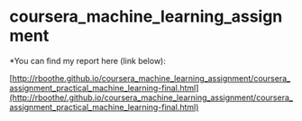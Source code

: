 # coursera_machine_learning_assignment


*You can find my report here (link below):

[http://rboothe.github.io/coursera_machine_learning_assignment/coursera_assignment_practical_machine_learning-final.html](http://rboothe/.github.io/coursera_machine_learning_assignment/coursera_assignment_practical_machine_learning-final.html)

